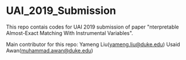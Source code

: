 # UAI_2019_Submission
This repo contais codes for UAI 2019 submission of paper "nterpretable Almost-Exact Matching With Instrumental Variables". 

Main contributor for this repo:
Yameng Liu(yameng.liu@duke.edu)
Usaid Awan(muhammad.awan@duke.edu)

